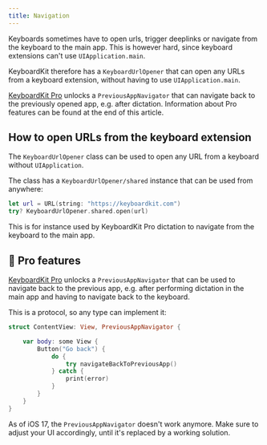 ```yaml
---
title: Navigation
---
```


Keyboards sometimes have to open urls, trigger deeplinks or navigate from the keyboard to the main app. This is however hard, since keyboard extensions can't use `UIApplication.main`.

KeyboardKit therefore has a ``KeyboardUrlOpener`` that can open any URLs from a keyboard extension, without having to use `UIApplication.main`.

[KeyboardKit Pro][Pro] unlocks a `PreviousAppNavigator` that can navigate back to the previously opened app, e.g. after dictation. Information about Pro features can be found at the end of this article.



## How to open URLs from the keyboard extension

The ``KeyboardUrlOpener`` class can be used to open any URL from a keyboard without `UIApplication`.

The class has a ``KeyboardUrlOpener/shared`` instance that can be used from anywhere:

```swift
let url = URL(string: "https://keyboardkit.com")
try? KeyboardUrlOpener.shared.open(url)
```

This is for instance used by KeyboardKit Pro dictation to navigate from the keyboard to the main app.



## 👑 Pro features

[KeyboardKit Pro][Pro] unlocks a `PreviousAppNavigator` that can be used to navigate back to the previous app, e.g. after performing dictation in the main app and having to navigate back to the keyboard.

This is a protocol, so any type can implement it:

```swift
struct ContentView: View, PreviousAppNavigator {

    var body: some View {
        Button("Go back") {
            do {
                try navigateBackToPreviousApp()
            } catch {
                print(error)
            }
        }
    }
}
```

As of iOS 17, the `PreviousAppNavigator` doesn't work anymore. Make sure to adjust your UI accordingly, until it's replaced by a working solution.


[Pro]: /pro   
